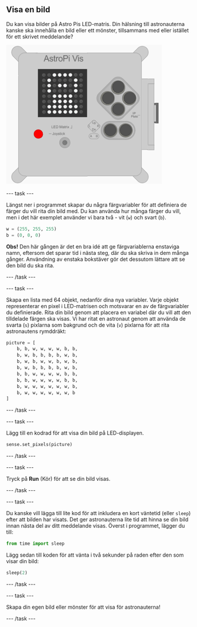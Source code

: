 ## Visa en bild

Du kan visa bilder på Astro Pis LED-matris. Din hälsning till astronauterna kanske ska innehålla en bild eller ett mönster, tillsammans med eller istället för ett skrivet meddelande?

![Astronaut](images/astronaut-pic.png)

\--- task \---

Längst ner i programmet skapar du några färgvariabler för att definiera de färger du vill rita din bild med. Du kan använda hur många färger du vill, men i det här exemplet använder vi bara två - vit (`w`) och svart (`b`).

```python
w = (255, 255, 255)
b = (0, 0, 0)
```

**Obs!** Den här gången är det en bra idé att ge färgvariablerna enstaviga namn, eftersom det sparar tid i nästa steg, där du ska skriva in dem många gånger. Användning av enstaka bokstäver gör det dessutom lättare att se den bild du ska rita.

\--- /task \---

\--- task \---

Skapa en lista med 64 objekt, nedanför dina nya variabler. Varje objekt representerar en pixel i LED-matrisen och motsvarar en av de färgvariabler du definierade. Rita din bild genom att placera en variabel där du vill att den tilldelade färgen ska visas. Vi har ritat en astronaut genom att använda de svarta (`s`) pixlarna som bakgrund och de vita (`v`) pixlarna för att rita astronautens rymddräkt:

```python
picture = [
    b, b, w, w, w, w, b, b,
    b, w, b, b, b, b, w, b,
    b, w, b, w, w, b, w, b,
    b, w, b, b, b, b, w, b,
    b, b, w, w, w, w, b, b,
    b, b, w, w, w, w, b, b,
    b, w, w, w, w, w, w, b,
    b, w, w, w, w, w, w, b
]
```

\--- /task \---

\--- task \---

Lägg till en kodrad för att visa din bild på LED-displayen.

```python
sense.set_pixels(picture)
```

\--- /task \---

\--- task \---

Tryck på **Run** (Kör) för att se din bild visas.

\--- /task \---

\--- task \---

Du kanske vill lägga till lite kod för att inkludera en kort väntetid (eller `sleep`) efter att bilden har visats. Det ger astronauterna lite tid att hinna se din bild innan nästa del av ditt meddelande visas. Överst i programmet, lägger du till:

```python
from time import sleep
```

Lägg sedan till koden för att vänta i två sekunder på raden efter den som visar din bild:

```python
sleep(2)
```

\--- /task \---

\--- task \---

Skapa din egen bild eller mönster för att visa för astronauterna!

\--- /task \---